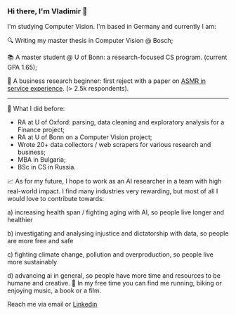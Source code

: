 ### Hi there, I'm Vladimir 👋

I'm studying Computer Vision. I'm based in Germany and currently I am:

🔍 Writing my master thesis in Computer Vision @ Bosch;

📚 A master student @ U of Bonn: a research-focused CS program. (current GPA 1.65);

📃 A business research beginner: first reject with a paper on [ASMR in service experience](https://asmruniversity.com/tag/vladimir-fedoseev/). (> 2.5k respondents).

_____
🚈 What I did before:
- RA at U of Oxford: parsing, data cleaning and exploratory analysis for a Finance project;
- RA at U of Bonn on a Computer Vision project;
- Wrote 20+ data collectors / web scrapers for various research and business;
- MBA in Bulgaria;
- BSc in CS in Russia.

📈 As for my future, I hope to work as an AI researcher in a team with high real-world impact. I find many industries very rewarding, but most of all I would love to contribute towards:

a) increasing health span / fighting aging with AI, so people live longer and healthier

b) investigating and analysing injustice and dictatorship with data, so people are more free and safe

c) fighting climate change, pollution and overproduction, so people live more sustainably

d) advancing ai in general, so people have more time and resources to be humane and creative.
🏃 In my free time you can find me running, biking or enjoying music, a book or a film.

Reach me via email or [Linkedin](linkedin.com/in/v-fedoseev/)
